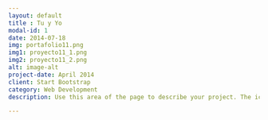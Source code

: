 ```yaml
---
layout: default
title : Tu y Yo
modal-id: 1
date: 2014-07-18
img: portafolio11.png
img1: proyecto11_1.png
img2: proyecto11_2.png
alt: image-alt
project-date: April 2014
client: Start Bootstrap
category: Web Development
description: Use this area of the page to describe your project. The icon above is part of a free icon set by <a href="https://sellfy.com/p/8Q9P/jV3VZ/">Flat Icons</a>. On their website, you can download their free set with 16 icons, or you can purchase the entire set with 146 icons for only $12!

---
```

